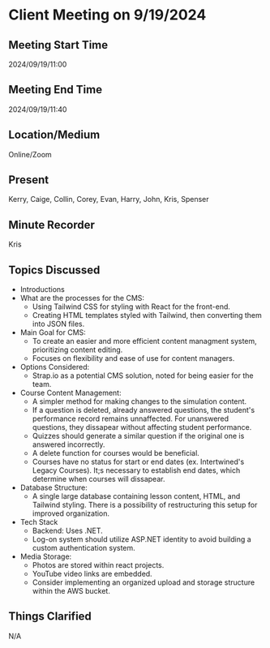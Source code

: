 # Client Meeting on 9/19/2024

## Meeting Start Time

2024/09/19/11:00

## Meeting End Time

2024/09/19/11:40

## Location/Medium

Online/Zoom

## Present

Kerry, Caige, Collin, Corey, Evan, Harry, John, Kris, Spenser

## Minute Recorder

Kris

## Topics Discussed

- Introductions
- What are the processes for the CMS:
  + Using Tailwind CSS for styling with React for the front-end.
  + Creating HTML templates styled with Tailwind, then converting them into JSON files.
- Main Goal for CMS:
  + To create an easier and more efficient content managment system, prioritizing content editing.
  + Focuses on flexibility and ease of use for content managers.
- Options Considered:
  + Strap.io as a potential CMS solution, noted for being easier for the team.
- Course Content Management:
  + A simpler method for making changes to the simulation content.
  + If a question is deleted, already answered questions, the student's performance record remains unnaffected. For unanswered questions, they dissapear without affecting student performance.
  + Quizzes should generate a similar question if the original one is answered incorrectly.
  + A delete function for courses would be beneficial.
  + Courses have no status for start or end dates (ex. Intertwined's Legacy Courses). It;s necessary to establish end dates, which determine when courses will dissapear.
-  Database Structure:
   + A single large database containing lesson content, HTML, and Tailwind styling. There is a possibility of restructuring this setup for improved organization.
- Tech Stack
  + Backend: Uses .NET.
  + Log-on system should utilize ASP.NET identity to avoid building a custom authentication system.
- Media Storage:
  + Photos are stored within react projects.
  + YouTube video links are embedded.
  + Consider implementing an organized upload and storage structure within the AWS bucket.

## Things Clarified

N/A
